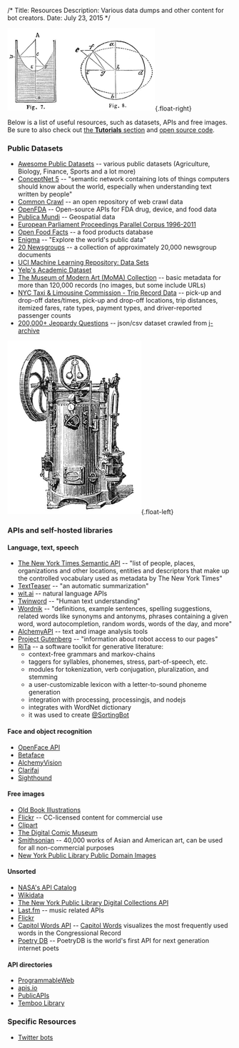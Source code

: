 /*
Title: Resources
Description: Various data dumps and other content for bot creators.
Date: July 23, 2015
*/

![Hydraulics diagrams](/content/images/illustrations/hydraulics-diagrams.jpg){.float-right}

Below is a list of useful resources, such as datasets, APIs and free images. Be sure to also check out [the **Tutorials** section](/tutorials) and [open source code](/tag/opensource).

### Public Datasets
- [Awesome Public Datasets](https://github.com/caesar0301/awesome-public-datasets) -- various public datasets (Agriculture, Biology, Finance, Sports and a lot more)
- [ConceptNet 5](http://conceptnet5.media.mit.edu/) -- "semantic network containing lots of things computers should know about the world, especially when understanding text written by people"
- [Common Crawl](http://commoncrawl.org/) -- an open repository of web crawl data
- [OpenFDA](https://open.fda.gov/) -- Open-source APIs for FDA drug, device, and food data
- [Publica Mundi](http://www.publicamundi.eu/) -- Geospatial data
- [European Parliament Proceedings Parallel Corpus 1996-2011](http://www.statmt.org/europarl/)
- [Open Food Facts](http://world.openfoodfacts.org/) -- a food products database
- [Enigma](http://enigma.io/) -- "Explore the world's public data"
- [20 Newsgroups](http://qwone.com/~jason/20Newsgroups/) -- a collection of approximately 20,000 newsgroup documents
- [UCI Machine Learning Repository: Data Sets](https://archive.ics.uci.edu/ml/datasets.html)
- [Yelp's Academic Dataset](https://www.yelp.com/academic_dataset)
- [The Museum of Modern Art (MoMA) Collection](https://github.com/MuseumofModernArt/collection) -- basic metadata for more than 120,000 records (no images, but some include URLs)
- [NYC Taxi & Limousine Commission - Trip Record Data](http://www.nyc.gov/html/tlc/html/about/trip_record_data.shtml) -- pick-up and drop-off dates/times, pick-up and drop-off locations, trip distances, itemized fares, rate types, payment types, and driver-reported passenger counts
- [200,000+ Jeopardy Questions](https://www.reddit.com/r/datasets/comments/1uyd0t/200000_jeopardy_questions_in_a_json_file) -- json/csv dataset crawled from [j-archive](http://www.j-archive.com)

![Steam engine](/content/images/illustrations/steam-engine2.jpg){.float-left}

### APIs and self-hosted libraries

#### Language, text, speech
- [The New York Times Semantic API](http://developer.nytimes.com/docs/read/semantic_API) -- "list of people, places, organizations and other locations, entities and descriptors that make up the controlled vocabulary used as metadata by The New York Times"
- [TextTeaser](http://www.textteaser.com/) -- "an automatic summarization"
- [wit.ai](https://wit.ai/) -- natural language APIs
- [Twinword](https://www.twinword.com/) -- "Human text understanding"
- [Wordnik](http://developer.wordnik.com/) -- "definitions, example sentences, spelling suggestions, related words like synonyms and antonyms, phrases containing a given word, word autocompletion, random words, words of the day, and more"
- [AlchemyAPI](http://www.alchemyapi.com/developers) -- text and image analysis tools 
- [Project Gutenberg](https://www.gutenberg.org/wiki/Gutenberg:Information_About_Robot_Access_to_our_Pages) -- "information about robot access to our pages"
- [RiTa](http://www.rednoise.org/rita/index.html) -- a software toolkit for generative literature:
  - context-free grammars and markov-chains
  - taggers for syllables, phonemes, stress, part-of-speech, etc.
  - modules for tokenization, verb conjugation, pluralization, and stemming
  - a user-customizable lexicon with a letter-to-sound phoneme generation
  - integration with processing, processingjs, and nodejs
  - integrates with WordNet dictionary
  - it was used to create [@SortingBot](/bots/twitterbots/SortingBot)



#### Face and object recognition
- [OpenFace API](http://openfaceapi.com/)
- [Betaface](http://www.betafaceapi.com/)
- [AlchemyVision](http://www.alchemyapi.com/products/alchemyvision)
- [Clarifai](http://www.clarifai.com/)
- [Sighthound](https://www.sighthound.com/products/cloud)

#### Free images
- [Old Book Illustrations](http://www.oldbookillustrations.com/)
- [Flickr](https://www.flickr.com/search/?q=&l=commderiv&ct=0&mt=all&adv=1) -- CC-licensed content for commercial use
- [Clipart](https://openclipart.org/)
- [The Digital Comic Museum](http://digitalcomicmuseum.com/)
- [Smithsonian](http://www.asia.si.edu/collections/edan/default.cfm) -- 40,000 works of Asian and American art, can be used for all non-commercial purposes
- [New York Public Library Public Domain Images](http://digitalcollections.nypl.org/search/index?utf8=%E2%9C%93&keywords=&filters[rights][]=pd)

#### Unsorted
- [NASA's API Catalog](https://data.nasa.gov/developer)
- [Wikidata](https://www.wikidata.org/wiki/Wikidata:Main_Page)
- [The New York Public Library Digital Collections API](http://api.repo.nypl.org/)
- [Last.fm](http://www.last.fm/api) -- music related APIs
- [Flickr](https://www.flickr.com/services/api/)
- [Capitol Words API](http://capitolwords.org/api/1/) -- [Capitol Words](http://capitolwords.org/) visualizes the most frequently used words in the Congressional Record
- [Poetry DB](http://poetrydb.org/index.html) -- PoetryDB is the world's first API for next generation internet poets

#### API directories
- [ProgrammableWeb](http://www.programmableweb.com/)
- [apis.io](http://apis.io/)
- [PublicAPIs](https://www.publicapis.com/)
- [Temboo Library](https://www.temboo.com/library/)

### Specific Resources
- [Twitter bots](/resources/twitterbots)
